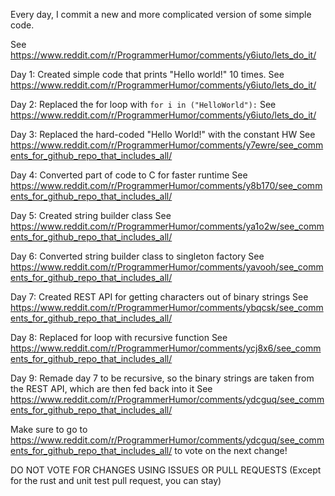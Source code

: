 Every day, I commit a new and more complicated version of some simple code. 

See https://www.reddit.com/r/ProgrammerHumor/comments/y6iuto/lets_do_it/

Day 1:
Created simple code that prints "Hello world!" 10 times.
See https://www.reddit.com/r/ProgrammerHumor/comments/y6iuto/lets_do_it/

Day 2:
Replaced the for loop with ```for i in ("HelloWorld"):```
See https://www.reddit.com/r/ProgrammerHumor/comments/y6iuto/lets_do_it/

Day 3:
Replaced the hard-coded "Hello World!" with the constant HW
See https://www.reddit.com/r/ProgrammerHumor/comments/y7ewre/see_comments_for_github_repo_that_includes_all/

Day 4:
Converted part of code to C for faster runtime
See https://www.reddit.com/r/ProgrammerHumor/comments/y8b170/see_comments_for_github_repo_that_includes_all/

Day 5:
Created string builder class
See https://www.reddit.com/r/ProgrammerHumor/comments/ya1o2w/see_comments_for_github_repo_that_includes_all/

Day 6:
Converted string builder class to singleton factory
See https://www.reddit.com/r/ProgrammerHumor/comments/yavooh/see_comments_for_github_repo_that_includes_all/

Day 7:
Created REST API for getting characters out of binary strings
See https://www.reddit.com/r/ProgrammerHumor/comments/ybqcsk/see_comments_for_github_repo_that_includes_all/

Day 8:
Replaced for loop with recursive function
See https://www.reddit.com/r/ProgrammerHumor/comments/ycj8x6/see_comments_for_github_repo_that_includes_all/

Day 9:
Remade day 7 to be recursive, so the binary strings are taken from the REST API, which are then fed back into it
See https://www.reddit.com/r/ProgrammerHumor/comments/ydcguq/see_comments_for_github_repo_that_includes_all/

Make sure to go to https://www.reddit.com/r/ProgrammerHumor/comments/ydcguq/see_comments_for_github_repo_that_includes_all/ to vote on the next change!

DO NOT VOTE FOR CHANGES USING ISSUES OR PULL REQUESTS (Except for the rust and unit test pull request, you can stay)
